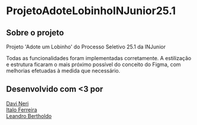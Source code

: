 # ProjetoAdoteLobinhoINJunior25.1

## Sobre o projeto
Projeto 'Adote um Lobinho' do Processo Seletivo 25.1 da INJunior  
  
Todas as funcionalidades foram implementadas corretamente. A estilização e estrutura ficaram o mais próximo possível do conceito do Figma, com melhorias efetuadas à medida que necessário.


## Desenvolvido com <3 por
[Davi Neri](https://github.com/daviwneri)<br>
[Italo Ferreira](https://github.com/Rarkunho)<br>
[Leandro Bertholdo](https://github.com/berthrage) 


